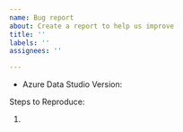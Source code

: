```yaml
---
name: Bug report
about: Create a report to help us improve
title: ''
labels: ''
assignees: ''

---
```

<!-- Please read our Rules of Conduct: https://opensource.microsoft.com/codeofconduct/ -->
<!-- Please search existing issues to avoid creating duplicates. -->
<!-- Also please test using the latest insiders build to make sure your issue has not already been fixed. -->

<!-- Use Help > Report Issue to prefill these. -->
- Azure Data Studio Version:

Steps to Reproduce:

1.
